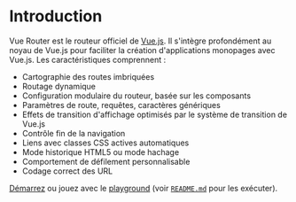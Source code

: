 # Introduction

Vue Router est le routeur officiel de [Vue.js](http://v3.vuejs.org). Il s'intègre profondément au noyau de Vue.js pour faciliter la création d'applications monopages avec Vue.js. Les caractéristiques comprennent :

- Cartographie des routes imbriquées
- Routage dynamique
- Configuration modulaire du routeur, basée sur les composants
- Paramètres de route, requêtes, caractères génériques
- Effets de transition d'affichage optimisés par le système de transition de Vue.js
- Contrôle fin de la navigation
- Liens avec classes CSS actives automatiques
- Mode historique HTML5 ou mode hachage
- Comportement de défilement personnalisable
- Codage correct des URL

[Démarrez](./guide/) ou jouez avec le [playground](https://github.com/vuejs/vue-router-next/tree/master/playground) (voir [`README.md`](https://github.com/vuejs/vue-router-next) pour les exécuter).

<HomeSponsors />

<script setup>
import HomeSponsors from '../.vitepress/components/HomeSponsors.vue'
</script>
